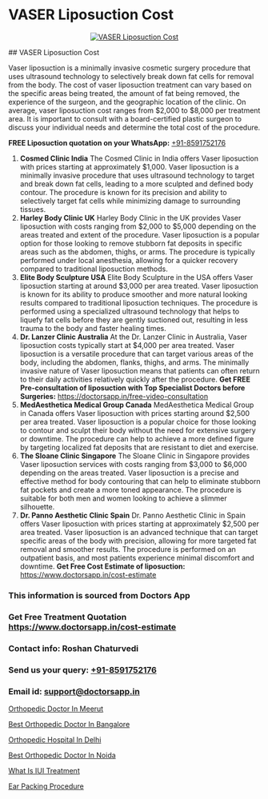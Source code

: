 # VASER Liposuction Cost

<p align="center">
  <a href="null">
    <img src="null" alt="VASER Liposuction Cost">
  </a>
</p>
## VASER Liposuction Cost

Vaser liposuction is a minimally invasive cosmetic surgery procedure that uses ultrasound technology to selectively break down fat cells for removal from the body. The cost of vaser liposuction treatment can vary based on the specific areas being treated, the amount of fat being removed, the experience of the surgeon, and the geographic location of the clinic. On average, vaser liposuction cost ranges from $2,000 to $8,000 per treatment area. It is important to consult with a board-certified plastic surgeon to discuss your individual needs and determine the total cost of the procedure.

**FREE Liposuction quotation on your WhatsApp:**  [+91-8591752176](https://api.whatsapp.com/send?phone=8591752176)

1) **Cosmed Clinic   India**
The Cosmed Clinic in India offers Vaser liposuction with prices starting at approximately $1,000. Vaser liposuction is a minimally invasive procedure that uses ultrasound technology to target and break down fat cells, leading to a more sculpted and defined body contour. The procedure is known for its precision and ability to selectively target fat cells while minimizing damage to surrounding tissues. 
2) **Harley Body Clinic   UK**
Harley Body Clinic in the UK provides Vaser liposuction with costs ranging from $2,000 to $5,000 depending on the areas treated and extent of the procedure. Vaser liposuction is a popular option for those looking to remove stubborn fat deposits in specific areas such as the abdomen, thighs, or arms. The procedure is typically performed under local anesthesia, allowing for a quicker recovery compared to traditional liposuction methods.
3) **Elite Body Sculpture   USA**
Elite Body Sculpture in the USA offers Vaser liposuction starting at around $3,000 per area treated. Vaser liposuction is known for its ability to produce smoother and more natural looking results compared to traditional liposuction techniques. The procedure is performed using a specialized ultrasound technology that helps to liquefy fat cells before they are gently suctioned out, resulting in less trauma to the body and faster healing times.
4) **Dr. Lanzer Clinic   Australia**
At the Dr. Lanzer Clinic in Australia, Vaser liposuction costs typically start at $4,000 per area treated. Vaser liposuction is a versatile procedure that can target various areas of the body, including the abdomen, flanks, thighs, and arms. The minimally invasive nature of Vaser liposuction means that patients can often return to their daily activities relatively quickly after the procedure.
**Get FREE Pre-consultation of liposuction with Top Specialist Doctors before Surgeries:** https://doctorsapp.in/free-video-consultation
5) **MedAesthetica Medical Group   Canada**
MedAesthetica Medical Group in Canada offers Vaser liposuction with prices starting around $2,500 per area treated. Vaser liposuction is a popular choice for those looking to contour and sculpt their body without the need for extensive surgery or downtime. The procedure can help to achieve a more defined figure by targeting localized fat deposits that are resistant to diet and exercise.
6) **The Sloane Clinic   Singapore**
The Sloane Clinic in Singapore provides Vaser liposuction services with costs ranging from $3,000 to $6,000 depending on the areas treated. Vaser liposuction is a precise and effective method for body contouring that can help to eliminate stubborn fat pockets and create a more toned appearance. The procedure is suitable for both men and women looking to achieve a slimmer silhouette.
7) **Dr. Panno Aesthetic Clinic   Spain**
Dr. Panno Aesthetic Clinic in Spain offers Vaser liposuction with prices starting at approximately $2,500 per area treated. Vaser liposuction is an advanced technique that can target specific areas of the body with precision, allowing for more targeted fat removal and smoother results. The procedure is performed on an outpatient basis, and most patients experience minimal discomfort and downtime.
**Get Free Cost Estimate of liposuction:** https://www.doctorsapp.in/cost-estimate

### This information is sourced from Doctors App 
### Get Free Treatment Quotation https://www.doctorsapp.in/cost-estimate
### Contact info: Roshan Chaturvedi 
### Send us your query: [+91-8591752176](https://api.whatsapp.com/send?phone=8591752176) 
### Email id: support@doctorsapp.in

[Orthopedic Doctor In Meerut](https://www.linkedin.com/pulse/orthopedic-doctor-meerut-meniscus-tear-treatment-7tnve?trackingId=uyNk9RAzKTLmeiRSHi2wUw%3D%3D&lipi=urn%3Ali%3Apage%3Ad_flagship3_company_admin%3BYMgSyE7iTb6%2BgQ5kQEIvvw%3D%3D)

[Best Orthopedic Doctor In Bangalore](https://www.linkedin.com/pulse/best-orthopedic-doctor-bangalore-doctorsapp-united-arab-emirates-dn6ke?trackingId=lzz3wq6eLeDZAKWpJ7keQg%3D%3D&lipi=urn%3Ali%3Apage%3Ad_flagship3_company_admin%3Bc8cvKR%2BzQDObJJNC2LloLw%3D%3D)

[Orthopedic Hospital In Delhi](https://medium.com/@manish632504/orthopedic-hospital-in-delhi-4f47646f04db)

[Best Orthopedic Doctor In Noida](https://medium.com/@vimalrana22/best-orthopedic-doctor-in-noida-5fe7448c5c3c)

[What Is IUI Treatment](https://doctors-apps.github.io/doctorsapp/what-is-iui-treatment)

[Ear Packing Procedure](https://doctors-apps.github.io/doctorsapp/ear-packing-procedure)

